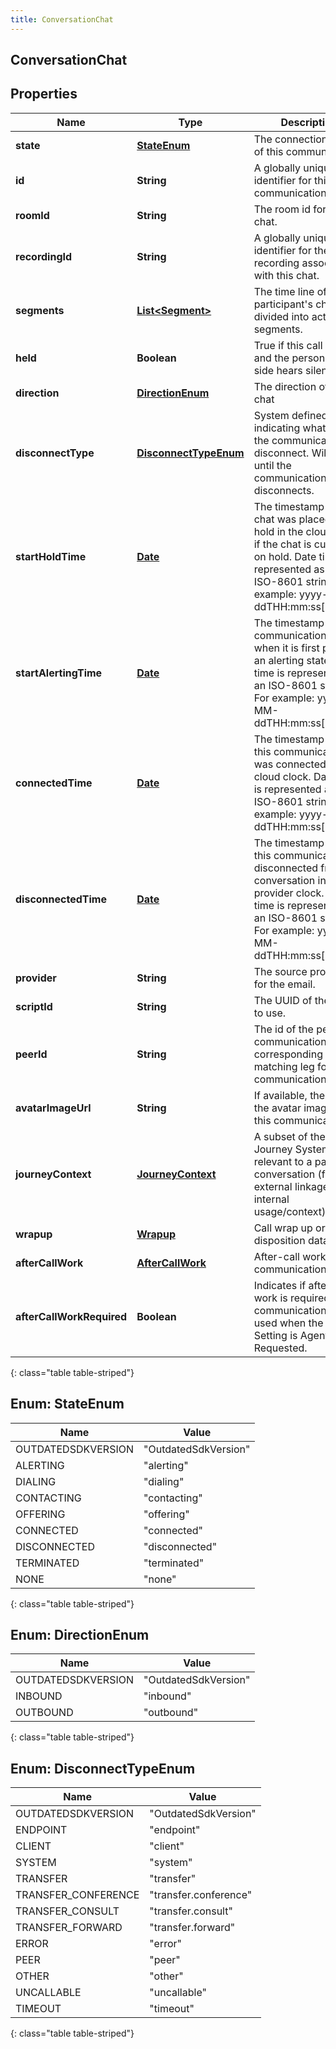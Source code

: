 ```yaml
---
title: ConversationChat
---
```


## ConversationChat

## Properties

| Name                      | Type                                                         | Description                                                                                                                                                                             | Notes      |
| ------------------------- | ------------------------------------------------------------ | --------------------------------------------------------------------------------------------------------------------------------------------------------------------------------------- | ---------- |
| **state**                 | [**StateEnum**](#StateEnum)<!---->                           | The connection state of this communication.                                                                                                                                             | [optional] |
| **id**                    | <!----><!---->**String**<!---->                              | A globally unique identifier for this communication.                                                                                                                                    | [optional] |
| **roomId**                | <!----><!---->**String**<!---->                              | The room id for the chat.                                                                                                                                                               | [optional] |
| **recordingId**           | <!----><!---->**String**<!---->                              | A globally unique identifier for the recording associated with this chat.                                                                                                               | [optional] |
| **segments**              | <!----><!---->[**List&lt;Segment&gt;**](Segment.md)<!---->   | The time line of the participant&#39;s chat, divided into activity segments.                                                                                                            | [optional] |
| **held**                  | <!----><!---->**Boolean**<!---->                             | True if this call is held and the person on this side hears silence.                                                                                                                    | [optional] |
| **direction**             | [**DirectionEnum**](#DirectionEnum)<!---->                   | The direction of the chat                                                                                                                                                               | [optional] |
| **disconnectType**        | [**DisconnectTypeEnum**](#DisconnectTypeEnum)<!---->         | System defined string indicating what caused the communication to disconnect. Will be null until the communication disconnects.                                                         | [optional] |
| **startHoldTime**         | <!----><!---->[**Date**](Date.md)<!---->                     | The timestamp the chat was placed on hold in the cloud clock if the chat is currently on hold. Date time is represented as an ISO-8601 string. For example: yyyy-MM-ddTHH:mm:ss[.mmm]Z  | [optional] |
| **startAlertingTime**     | <!----><!---->[**Date**](Date.md)<!---->                     | The timestamp the communication has when it is first put into an alerting state. Date time is represented as an ISO-8601 string. For example: yyyy-MM-ddTHH:mm:ss[.mmm]Z                | [optional] |
| **connectedTime**         | <!----><!---->[**Date**](Date.md)<!---->                     | The timestamp when this communication was connected in the cloud clock. Date time is represented as an ISO-8601 string. For example: yyyy-MM-ddTHH:mm:ss[.mmm]Z                         | [optional] |
| **disconnectedTime**      | <!----><!---->[**Date**](Date.md)<!---->                     | The timestamp when this communication disconnected from the conversation in the provider clock. Date time is represented as an ISO-8601 string. For example: yyyy-MM-ddTHH:mm:ss[.mmm]Z | [optional] |
| **provider**              | <!----><!---->**String**<!---->                              | The source provider for the email.                                                                                                                                                      | [optional] |
| **scriptId**              | <!----><!---->**String**<!---->                              | The UUID of the script to use.                                                                                                                                                          | [optional] |
| **peerId**                | <!----><!---->**String**<!---->                              | The id of the peer communication corresponding to a matching leg for this communication.                                                                                                | [optional] |
| **avatarImageUrl**        | <!----><!---->**String**<!---->                              | If available, the URI to the avatar image of this communication.                                                                                                                        | [optional] |
| **journeyContext**        | <!----><!---->[**JourneyContext**](JourneyContext.md)<!----> | A subset of the Journey System&#39;s data relevant to a part of a conversation (for external linkage and internal usage/context).                                                       | [optional] |
| **wrapup**                | <!----><!---->[**Wrapup**](Wrapup.md)<!---->                 | Call wrap up or disposition data.                                                                                                                                                       | [optional] |
| **afterCallWork**         | <!----><!---->[**AfterCallWork**](AfterCallWork.md)<!---->   | After-call work for the communication.                                                                                                                                                  | [optional] |
| **afterCallWorkRequired** | <!----><!---->**Boolean**<!---->                             | Indicates if after-call work is required for a communication. Only used when the ACW Setting is Agent Requested.                                                                        | [optional] |

{: class="table table-striped"}

<a name="StateEnum"></a>

## Enum: StateEnum

| Name               | Value                          |
| ------------------ | ------------------------------ |
| OUTDATEDSDKVERSION | &quot;OutdatedSdkVersion&quot; |
| ALERTING           | &quot;alerting&quot;           |
| DIALING            | &quot;dialing&quot;            |
| CONTACTING         | &quot;contacting&quot;         |
| OFFERING           | &quot;offering&quot;           |
| CONNECTED          | &quot;connected&quot;          |
| DISCONNECTED       | &quot;disconnected&quot;       |
| TERMINATED         | &quot;terminated&quot;         |
| NONE               | &quot;none&quot;               |

{: class="table table-striped"}

<a name="DirectionEnum"></a>

## Enum: DirectionEnum

| Name               | Value                          |
| ------------------ | ------------------------------ |
| OUTDATEDSDKVERSION | &quot;OutdatedSdkVersion&quot; |
| INBOUND            | &quot;inbound&quot;            |
| OUTBOUND           | &quot;outbound&quot;           |

{: class="table table-striped"}

<a name="DisconnectTypeEnum"></a>

## Enum: DisconnectTypeEnum

| Name                | Value                           |
| ------------------- | ------------------------------- |
| OUTDATEDSDKVERSION  | &quot;OutdatedSdkVersion&quot;  |
| ENDPOINT            | &quot;endpoint&quot;            |
| CLIENT              | &quot;client&quot;              |
| SYSTEM              | &quot;system&quot;              |
| TRANSFER            | &quot;transfer&quot;            |
| TRANSFER_CONFERENCE | &quot;transfer.conference&quot; |
| TRANSFER_CONSULT    | &quot;transfer.consult&quot;    |
| TRANSFER_FORWARD    | &quot;transfer.forward&quot;    |
| ERROR               | &quot;error&quot;               |
| PEER                | &quot;peer&quot;                |
| OTHER               | &quot;other&quot;               |
| UNCALLABLE          | &quot;uncallable&quot;          |
| TIMEOUT             | &quot;timeout&quot;             |

{: class="table table-striped"}
